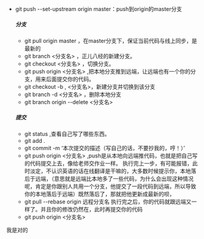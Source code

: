 - git push --set-upstream origin master：push到origin的master分支

  ##### 分支

  - git pull origin master ，在master分支下，保证当前代码与线上同步，是最新的
  - git branch <分支名> ，正儿八经的新建分支。
  - git checkout <分支名> ，切换分支。
  - git push origin <分支名> ,把本地分支推到远端，让远端也有一个你的分支，用来后面提交你的代码。
  - git checkout -b , <分支名>，新建分支并切换到该分支
  - git branch -d <分支名> ，删除本地分支
  - git branch origin --delete <分支名>
  ##### 提交
  - git status ,查看自己写了哪些东西。
  - git add .
  - git commit -m ‘本次提交的描述（写自己的话，不要抄我的，哼！）’
  - git push origin <分支名> ,push是从本地向远端推代码，也就是把自己写的代码提交上去，像给老师交作业一样。
执行完上一步，有可能报错，此时淡定，不认识英语的话在线翻译是干嘛的，大多数时候提示你，本地落后于远端，（意思就是远端比本地多了一些代码，为什么会出现这种情况呢，肯定是你跟别人共用一个分支，他提交了一段代码到远端，所以导致你的本地落后于远端）既然落后了，那就把他更新成最新的呗，
  - git pull --rebase origin 远程分支名
执行完之后，你的代码就跟远端又一样了。并且你的修改仍然在，此时再提交你的代码
  - git push origin <分支名>

我是对的